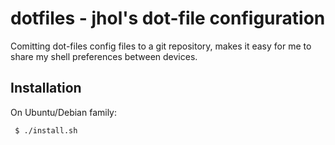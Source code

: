 dotfiles - jhol's dot-file configuration
========================================

Comitting dot-files config files to a git repository, makes it easy for me to
share my shell preferences between devices.

Installation
------------

On Ubuntu/Debian family:

```
 $ ./install.sh
```
